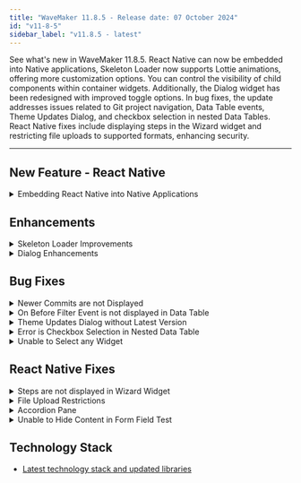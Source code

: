 ```yaml
---
title: "WaveMaker 11.8.5 - Release date: 07 October 2024"
id: "v11-8-5"
sidebar_label: "v11.8.5 - latest"
---
```



See what's new in WaveMaker 11.8.5. React Native can now be embedded into Native applications, Skeleton Loader now supports Lottie animations, offering more customization options. You can control the visibility of child components within container widgets. Additionally, the Dialog widget has been redesigned with improved toggle options. In bug fixes, the update addresses issues related to Git project navigation, Data Table events, Theme Updates Dialog, and checkbox selection in nested Data Tables. React Native fixes include displaying steps in the Wizard widget and restricting file uploads to supported formats, enhancing security.

---

## New Feature - React Native

<details> <summary>Embedding React Native into Native Applications</summary>

Now, React Native can be integrated into Native Applications using CLI commands allowing developers to use the advantages of React Native such as cross-platform development and faster iteration, while maintaining or enhancing an existing native codebase.

With this feature users can benefit from the following advantages.
- **Modernize Existing Apps**: Integrate modern, interactive UI components into legacy native applications without a full rewrite.
- **Speed Up Development**: Utilize React Native’s rapid development cycle with hot reloading, allowing faster UI iterations.
- **Cost Efficiency**: Reduce development time and costs by reusing code across platforms.

To understand more about why to embed React Native and how to implement, see [Embed WaveMaker React Native apps into Native Apps](/learn/react-native/react-native-embed/)

</details>

## Enhancements

<details> <summary>Skeleton Loader Improvements</summary>

With the recent improvements, user can apply Skeleton Loader not only by using WaveMaker default configuration, but also using Lottie animation. Lottie animation can be used in the cases where the Page, Prefab, and Partial contain components that do not support WaveMaker default configuration to apply Skeleton Loader.

Other improvements in Skeleton Loader are listed below.

- Users can now hide or show the child components available inside a container widget by using `showskeletonchildren` property. When `showskeletonchildren` property is set to true, Skeleton Loader is applied to the child components and are displayed. When it is set to false, only the parent container widget is displayed like a card component and the child components gets hidden.
- Page, Prefab, Partials, and Charts can now get the Skeleton Loader applied using the Lottie animation. This can also be used in the cases where the users want custom Skeleton Loader to be displayed for the components. To implement this, user can add a custom JSON animation file as resource using `skeletonanimationresource="PATH_TO_JSON_RESOURCE"`. For furtherconfiguration like animation speed, users can use `skeletonanimationspeed="SPEED_REQUIRED"`.
- In List widget, users can now provide the number of widgets to be displayed in skeleton mode by using the `numberofskeletonitems` property. The value of this property is set to 3 by default.

</details>

<details><summary>Dialog Enhancements</summary>

In addition to our previous improvements, we have further enhanced the appeareance of Dialogs in studio. Below are the changes made in the Data Table widget configuration dialogs and the same is applied in the forms, cards, live filter, live form, and list configuration dialogs.

- The steps will be now shown in the left side of the screen.
**Before Upgate:**
![Data Table Configure Dialog Header](/learn/assets/datatable-configure-dialog-before.png)

**After Update:**
![Data Table Configure Dialog Header](/learn/assets/datatable-configure-dialog-after.png)

- The Toggle option is now changed as buttons.
**Before Upgate:**
![Data Table Configure Dialog Toggle](/learn/assets/datatable-dialog-toggle-before.png)

**After Update:**
![Data Table Configure Dialog Button](/learn/assets/datatable-dialog-button-after.png)

- The background is now white with the selected option highlighted with blue border.
**Before Upgate:**
![Data Table Configure Dialog Background](/learn/assets/datatable-dialog-bg-before.png)

**After Update:**
![Data Table Configure Dialog Background](/learn/assets/datatable-dialog-bg-after.png)

</details>

## Bug Fixes

<details><summary>Newer Commits are not Displayed</summary>

In a Git project, the user was unable to view the newer projects in the Commit History screen as the navigation buttons were disabled. This was observed when the user had navigated to the older commits screen and later wanted to navigate to newer commits screen.

</details>
<details><summary>On Before Filter Event is not displayed in Data Table </summary>

In Data Table widget, an issue was observed where the On Before Event was not displayed in the events panel even when the **Filter Mode** in the Advanced Settings dialog is not selected as No Filter.

</details>
<details><summary>Theme Updates Dialog without Latest Version</summary>

Previously, we displayed the Updates Dialog with the Theme even when there was no latest version with any changes. Now, without any latest version, the theme will not be displayed for updates.

</details>
<details><summary>Error is Checkbox Selection in Nested Data Table</summary>

An issue was observed when Checkbox was added to the Data Table used within another Data Table. The child Data Table used within the Data Table is a Partial and can be reused in other Data Tables. In such cases, the checkboxes selected in the first child Data Table were automatically selected in other Data Tables.  

</details>
<details><summary>Unable to Select any Widget</summary>

In widgets with a Dataset property in the Properties panel, users were unable to select the widget if the Dataset property was bound to anything other than widgets or variables.

The list of widgets with Dataset property are listed below.

- Data Table
- Form
- List
- Cards
- Select
- Chips
- Radioset
- Checkboxset
- Switch
- Rating
- Select Locale
- Tree
- Progress Bar
- Chart widgets
- Nav
- Breadcrumb
- Dropdown Menu
- Carousel

</details>


## React Native Fixes

<details><summary>Steps are not displayed in Wizard Widget</summary>

In Wizard widget, initially the steps are not displayed in the header when the default step is selected as None. The user was only able to view to view the contents and the steps in the header after navigating to any step. Now, all the steps with numbers will be rendered even if the default step is set as None.

</details>

<details><summary>File Upload Restrictions</summary>

Earlier, users were able to upload image, audio, video, and files with any extension which can raise security vulnerabilities. To handle this issue further restrictions were applied where only the below listed file formats will be allowed to upload.

**Audio and Video**: .3gp, .avi, .mp3, .mp4, .mpeg/.mpg, .ogg, .wav, .webm, .wma, and .wmv
**Image**: .bmp, .gif, .jpe / .jpeg / .jpg, .pbm, .png, and .tif / .tiff
**Files**: .csv, .doc, .docx, .ico, .js, .json, .log, .pdf, .rar, .rtf, .txt, .xls, .xlsx. .xml, and .zip

</details>

<details><summary>Accordion Pane</summary>

In the Accordion widget, each pane has a Title option. Users can either add the Title as a string directly in the Properties panel or localize it by binding it using `bind:appLocale.accordion`, where accordion is the localization key. Previously, users were unable to open the Accordion pane when the Title was bound to a localization string, but this issue has now been fixed.

</details>

<details><summary>Unable to Hide Content in Form Field Test</summary>

The content within a Text widget used in a Form field can be hidden to prevent copying and pasting by applying the `hide-context-menu` class in the Markup section. However, it was observed that users were unable to hide the content using this class. This issue has now been resolved

</details>

## Technology Stack

- [Latest technology stack and updated libraries](/learn/wavemaker-release-notes#technology-stack)